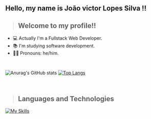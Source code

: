 ## Hello, my name is João victor Lopes Silva !!

>## Welcome to my profile!!

- 💻 Actually I'm a Fullstack Web Developer.
- 📚 I'm studying software development.
- 💇‍♂️ Pronouns: he/him.

<br>

![Anurag's GitHub stats](https://github-readme-stats.vercel.app/api?username=Joao-Victor1&show_icons=true&theme=dark)
[![Top Langs](https://github-readme-stats.vercel.app/api/top-langs/?username=Joao-victor1&show_icons=true&theme=dark&layout=compact)](https://github.com/anuraghazra/github-readme-stats)

<br>

>## Languages and Technologies

[![My Skills](https://skillicons.dev/icons?i=html5,css3,js,nodejs,php,mysql,git,cpp,python,vscode,linux)](https://skillicons.dev)

<br>

